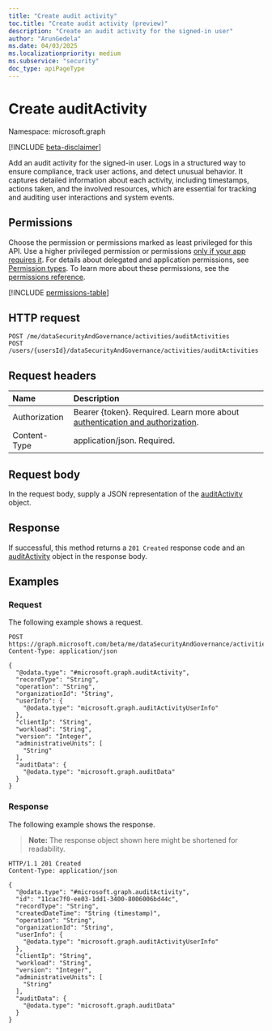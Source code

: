 ```yaml
---
title: "Create audit activity"
toc.title: "Create audit activity (preview)"
description: "Create an audit activity for the signed-in user"
author: "ArunGedela"
ms.date: 04/03/2025
ms.localizationpriority: medium
ms.subservice: "security"
doc_type: apiPageType
---
```


# Create auditActivity

Namespace: microsoft.graph

[!INCLUDE [beta-disclaimer](../../includes/beta-disclaimer.md)]

Add an audit activity for the signed-in user. Logs in a structured way to ensure compliance, track user actions, and detect unusual behavior. It captures detailed information about each activity, including timestamps, actions taken, and the involved resources, which are essential for tracking and auditing user interactions and system events.

## Permissions

Choose the permission or permissions marked as least privileged for this API. Use a higher privileged permission or permissions [only if your app requires it](/graph/permissions-overview#best-practices-for-using-microsoft-graph-permissions). For details about delegated and application permissions, see [Permission types](/graph/permissions-overview#permission-types). To learn more about these permissions, see the [permissions reference](/graph/permissions-reference).

<!-- {
  "blockType": "permissions",
  "name": "activitiescontainer-post-auditactivities-permissions"
}
-->
[!INCLUDE [permissions-table](../includes/permissions/activitiescontainer-post-auditactivities-permissions.md)]

## HTTP request

<!-- {
  "blockType": "ignored"
}
-->
``` http
POST /me/dataSecurityAndGovernance/activities/auditActivities
POST /users/{usersId}/dataSecurityAndGovernance/activities/auditActivities
```

## Request headers

|Name|Description|
|:---|:---|
|Authorization|Bearer {token}. Required. Learn more about [authentication and authorization](/graph/auth/auth-concepts).|
|Content-Type|application/json. Required.|

## Request body

In the request body, supply a JSON representation of the [auditActivity](../resources/auditactivity.md) object.

## Response

If successful, this method returns a `201 Created` response code and an [auditActivity](../resources/auditactivity.md) object in the response body.

## Examples

### Request

The following example shows a request.
<!-- {
  "blockType": "request",
  "name": "create_auditactivity_from_"
}
-->
``` http
POST https://graph.microsoft.com/beta/me/dataSecurityAndGovernance/activities/auditActivities
Content-Type: application/json

{
  "@odata.type": "#microsoft.graph.auditActivity",
  "recordType": "String",
  "operation": "String",
  "organizationId": "String",
  "userInfo": {
    "@odata.type": "microsoft.graph.auditActivityUserInfo"
  },
  "clientIp": "String",
  "workload": "String",
  "version": "Integer",
  "administrativeUnits": [
    "String"
  ],
  "auditData": {
    "@odata.type": "microsoft.graph.auditData"
  }
}
```

### Response

The following example shows the response.
>**Note:** The response object shown here might be shortened for readability.
<!-- {
  "blockType": "response",
  "truncated": true,
  "@odata.type": "microsoft.graph.auditActivity"
}
-->
``` http
HTTP/1.1 201 Created
Content-Type: application/json

{
  "@odata.type": "#microsoft.graph.auditActivity",
  "id": "11cac7f0-ee03-1dd1-3400-8006006bd44c",
  "recordType": "String",
  "createdDateTime": "String (timestamp)",
  "operation": "String",
  "organizationId": "String",
  "userInfo": {
    "@odata.type": "microsoft.graph.auditActivityUserInfo"
  },
  "clientIp": "String",
  "workload": "String",
  "version": "Integer",
  "administrativeUnits": [
    "String"
  ],
  "auditData": {
    "@odata.type": "microsoft.graph.auditData"
  }
}
```
